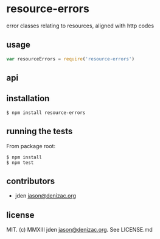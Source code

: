 # resource-errors
error classes relating to resources, aligned with http codes

## usage
```js
var resourceErrors = require('resource-errors')
```


## api


## installation

    $ npm install resource-errors


## running the tests

From package root:

    $ npm install
    $ npm test


## contributors

- jden <jason@denizac.org>


## license

MIT. (c) MMXIII jden <jason@denizac.org>. See LICENSE.md
